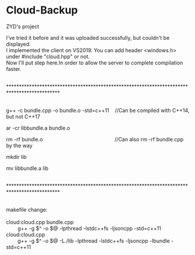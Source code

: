 # Cloud-Backup
ZYD's project

I've tried it before and it was uploaded successfully, but couldn't be displayed.  
I implemented the client on VS2019. You can add header <windows.h> under #include "cloud.hpp" or not.  
Now I'll put step here.In order to allow the server to complete compilation faster.  

<br>********************************************************************************************

<br>g++ -c bundle.cpp -o bundle.o -std=c++11&nbsp;&nbsp;&nbsp;&nbsp;//Can be compiled with C++14, but not C++17  
  
ar -cr libbundle.a bundle.o  

rm -rf bundle.o&nbsp;&nbsp;&nbsp;&nbsp;&nbsp;&nbsp;&nbsp;&nbsp;&nbsp;&nbsp;&nbsp;&nbsp;&nbsp;&nbsp;&nbsp;&nbsp;&nbsp;&nbsp;&nbsp;&nbsp;&nbsp;&nbsp;&nbsp;&nbsp;&nbsp;&nbsp;&nbsp;&nbsp;&nbsp;&nbsp;&nbsp;&nbsp;&nbsp;&nbsp;&nbsp;&nbsp;&nbsp;&nbsp;&nbsp;&nbsp;&nbsp;&nbsp;&nbsp;&nbsp;&nbsp;&nbsp;&nbsp;&nbsp;&nbsp;&nbsp;//Can also rm -rf bundle.cpp by the way  
  
mkdir lib  

mv libbundle.a lib 

<br>********************************************************************************************

<br>makefile change:  
<br>cloud:cloud.cpp bundle.cpp  
&nbsp;&nbsp;&nbsp;&nbsp;&nbsp;&nbsp;&nbsp;&nbsp;g++ -g $^ -o $@ -lpthread -lstdc++fs -ljsoncpp -std=c++11
<br>cloud:cloud.cpp  
&nbsp;&nbsp;&nbsp;&nbsp;&nbsp;&nbsp;&nbsp;&nbsp;g++ -g $^ -o $@ -L./lib -lpthread -lstdc++fs -ljsoncpp -lbundle -std=c++11  
